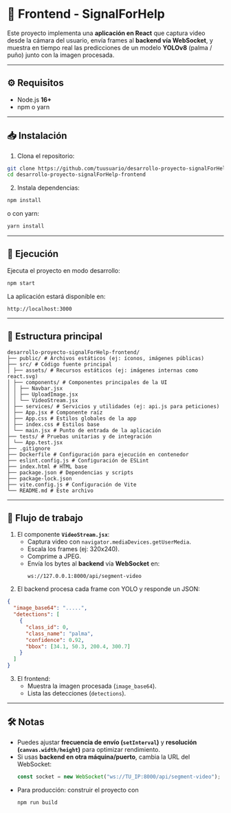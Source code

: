 # 🎥 Frontend - SignalForHelp  

Este proyecto implementa una **aplicación en React** que captura video desde la cámara del usuario, envía frames al **backend vía WebSocket**, y muestra en tiempo real las predicciones de un modelo **YOLOv8** (palma / puño) junto con la imagen procesada.  

---

## ⚙️ Requisitos

- Node.js **16+**
- npm o yarn

---

## 📥 Instalación

1. Clona el repositorio:

```bash
git clone https://github.com/tuusuario/desarrollo-proyecto-signalForHelp-frontend.git
cd desarrollo-proyecto-signalForHelp-frontend
```

2. Instala dependencias:

```bash
npm install
```

o con yarn:

```bash
yarn install
```

---

## 🚀 Ejecución

Ejecuta el proyecto en modo desarrollo:

```bash
npm start
```

La aplicación estará disponible en:

```
http://localhost:3000
```

---

## 📂 Estructura principal

```
desarrollo-proyecto-signalForHelp-frontend/
├── public/ # Archivos estáticos (ej: íconos, imágenes públicas)
├── src/ # Código fuente principal
│ ├── assets/ # Recursos estáticos (ej: imágenes internas como react.svg)
│ ├── components/ # Componentes principales de la UI
│ │ ├── Navbar.jsx
│ │ ├── UploadImage.jsx
│ │ └── VideoStream.jsx
│ ├── services/ # Servicios y utilidades (ej: api.js para peticiones)
│ ├── App.jsx # Componente raíz
│ ├── App.css # Estilos globales de la app
│ ├── index.css # Estilos base
│ └── main.jsx # Punto de entrada de la aplicación
├── tests/ # Pruebas unitarias y de integración
│ └── App.test.jsx
├── .gitignore
├── Dockerfile # Configuración para ejecución en contenedor
├── eslint.config.js # Configuración de ESLint
├── index.html # HTML base
├── package.json # Dependencias y scripts
├── package-lock.json
├── vite.config.js # Configuración de Vite
└── README.md # Este archivo
```

---

## 📡 Flujo de trabajo

1. El componente **`VideoStream.jsx`**:
   - Captura video con `navigator.mediaDevices.getUserMedia`.
   - Escala los frames (ej: 320x240).
   - Comprime a JPEG.
   - Envía los bytes al **backend** vía **WebSocket** en:  
     ```
     ws://127.0.0.1:8000/api/segment-video
     ```
2. El backend procesa cada frame con YOLO y responde un JSON:

```json
{
  "image_base64": ".....",
  "detections": [
    {
      "class_id": 0,
      "class_name": "palma",
      "confidence": 0.92,
      "bbox": [34.1, 50.3, 200.4, 300.7]
    }
  ]
}
```

3. El frontend:
   - Muestra la imagen procesada (`image_base64`).
   - Lista las detecciones (`detections`).

---

## 🛠️ Notas

- Puedes ajustar **frecuencia de envío (`setInterval`)** y **resolución (`canvas.width/height`)** para optimizar rendimiento.
- Si usas **backend en otra máquina/puerto**, cambia la URL del WebSocket:
  ```js
  const socket = new WebSocket("ws://TU_IP:8000/api/segment-video");
  ```
- Para producción: construir el proyecto con
  ```bash
  npm run build
  ```
